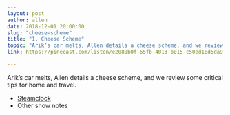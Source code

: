 ```yaml
---
layout: post
author: allen
date: 2018-12-01 20:00:00
slug: "cheese-scheme"
title: "1. Cheese Scheme"
topic: "Arik’s car melts, Allen details a cheese scheme, and we review some critical tips for home and travel."
link: https://pinecast.com/listen/e2080b0f-65fb-4013-b015-c50ed18d5da9.mp3

---
```

 
Arik’s car melts, Allen details a cheese scheme, and we review some critical tips for home and travel.

- [Steamclock](http://www.steamclock.com/)
- Other show notes